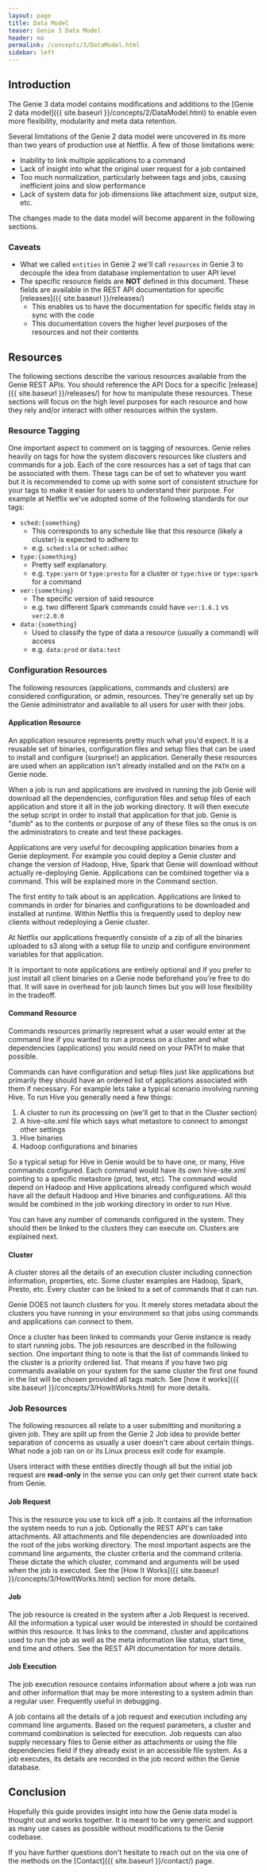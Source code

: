 ```yaml
---
layout: page
title: Data Model
teaser: Genie 3 Data Model
header: no
permalink: /concepts/3/DataModel.html
sidebar: left
---
```


## Introduction

The Genie 3 data model contains modifications and additions to the
[Genie 2 data model]({{ site.baseurl }}/concepts/2/DataModel.html) to enable
even more flexibility, modularity and meta data retention.

Several limitations of the Genie 2 data model were uncovered in its more than
two years of production use at Netflix. A few of those limitations were:

- Inability to link multiple applications to a command
- Lack of insight into what the original user request for a job contained
- Too much normalization, particularly between tags and jobs, causing
inefficient joins and slow performance
- Lack of system data for job dimensions like attachment size, output size, etc.

The changes made to the data model will become apparent in the following
sections.

### Caveats

- What we called `entities` in Genie 2 we'll call `resources` in Genie 3 to
decouple the idea from database implementation to user API level
- The specific resource fields are **NOT** defined in this document. These
fields are available in the REST API documentation for specific
[releases]({{ site.baseurl }}/releases/)
  - This enables us to have the documentation for specific fields stay in sync
  with the code
  - This documentation covers the higher level purposes of the resources and
  not their contents

## Resources

The following sections describe the various resources available from the Genie
REST APIs. You should reference the API Docs for a specific
[release]({{ site.baseurl }}/releases/) for how to manipulate these resources.
These sections will focus on the high level purposes for each resource and how
they rely and/or interact with other resources within the system.

### Resource Tagging

One important aspect to comment on is tagging of resources. Genie relies heavily
on tags for how the system discovers resources like clusters and commands
for a job. Each of the core resources has a set of tags that can be associated
with them. These tags can be of set to whatever you want but it is recommended
to come up with some sort of consistent structure for your tags to make it
easier for users to understand their purpose. For example at Netflix we've
adopted some of the following standards for our tags:

- `sched:{something}`
  - This corresponds to any schedule like that this resource (likely a cluster)
  is expected to adhere to
  - e.g. `sched:sla` or `sched:adhoc`
- `type:{something}`
  - Pretty self explanatory.
  - e.g. `type:yarn` or `type:presto` for a cluster or `type:hive` or
  `type:spark` for a command
- `ver:{something}`
  - The specific version of said resource
  - e.g. two different Spark commands could have `ver:1.6.1` vs `ver:2.0.0`
- `data:{something}`
  - Used to classify the type of data a resource (usually a command) will access
  - e.g. `data:prod` or `data:test`

### Configuration Resources

The following resources (applications, commands and clusters) are considered
configuration, or admin, resources. They're generally set up by the Genie
administrator and available to all users for user with their jobs.

#### Application Resource

An application resource represents pretty much what you'd expect. It is a
reusable set of binaries, configuration files and setup files that can be used
to install and configure (surprise!) an application. Generally these resources
are used when an application isn't already installed and on the `PATH` on a
Genie node.

When a job is run and applications are involved in running the job Genie will
download all the dependencies, configuration files and setup files of each
application and store it all in the job working directory. It will then execute
the setup script in order to install that application for that job. Genie is
"dumb" as to the contents or purpose of any of these files so the onus is on
the administrators to create and test these packages.

Applications are very useful for decoupling application binaries from a Genie
deployment. For example you could deploy a Genie cluster and change the version
of Hadoop, Hive, Spark that Genie will download without actually re-deploying
Genie. Applications can be combined together via a command. This will be
explained more in the Command section.

The first entity to talk about is an application. Applications are linked to
commands in order for binaries and configurations to be downloaded and
installed at runtime. Within Netflix this is frequently used to deploy new
clients without redeploying a Genie cluster.

At Netflix our applications frequently consiste of a zip of all the binaries
uploaded to s3 along with a setup file to unzip and configure environment
variables for that application.

It is important to note applications are entirely optional and if you prefer
to just install all client binaries on a Genie node beforehand you're free to
do that. It will save in overhead for job launch times but you will lose
flexibility in the tradeoff.

#### Command Resource

Commands resources primarily represent what a user would enter at the command
line if you wanted to run a process on a cluster and what dependencies
(applications) you would need on your PATH to make that possible.

Commands can have configuration and setup files just like applications but
primarily they should have an ordered list of applications associated with them
if necessary. For example lets take a typical scenario involving running Hive.
To run Hive you generally need a few things:

1. A cluster to run its processing on (we'll get to that in the Cluster section)
2. A hive-site.xml file which says what metastore to connect to amongst other
settings
3. Hive binaries
4. Hadoop configurations and binaries

So a typical setup for Hive in Genie would be to have one, or many, Hive
commands configured. Each command would have its own hive-site.xml pointing
to a specific metastore (prod, test, etc). The command would depend on Hadoop
and Hive applications already configured which would have all the default
Hadoop and Hive binaries and configurations. All this would be combined
in the job working directory in order to run Hive.

You can have any number of commands configured in the system. They should then
be linked to the clusters they can execute on. Clusters are explained next.

#### Cluster

A cluster stores all the details of an execution cluster including connection
information, properties, etc. Some cluster examples are Hadoop, Spark, Presto,
etc. Every cluster can be linked to a set of commands that it can run.

Genie DOES not launch clusters for you. It merely stores metadata about the
clusters you have running in your environment so that jobs using commands
and applications can connect to them.

Once a cluster has been linked to commands your Genie instance is ready to
start running jobs. The job resources are described in the following section.
One important thing to note is that the list of commands linked to the cluster
is a priority ordered list. That means if you have two pig commands available
on your system for the same cluster the first one found in the list will be
chosen provided all tags match.
See [how it works]({{ site.baseurl }}/concepts/3/HowItWorks.html) for more
details.

### Job Resources

The following resources all relate to a user submitting and monitoring a given
job. They are split up from the Genie 2 Job idea to provide better separation
of concerns as usually a user doesn't care about certain things. What node a
job ran on or its Linux process exit code for example.

Users interact with these entities directly though all but the initial job
request are **read-only** in the sense you can only get their current state
back from Genie.

#### Job Request

This is the resource you use to kick off a job. It contains all the information
the system needs to run a job. Optionally the REST API's can take attachments.
All attachments and file dependencies are downloaded into the root of the jobs
working directory. The most important aspects are the command line arguments,
the cluster criteria and the command criteria. These dictate the which cluster,
command and arguments will be used when the job is executed. See the
[How It Works]({{ site.baseurl }}/concepts/3/HowItWorks.html) section for more
details.

#### Job

The job resource is created in the system after a Job Request is received. All
the information a typical user would be interested in should be contained within
this resource. It has links to the command, cluster and applications used to run
the job as well as the meta information like status, start time, end time and
others. See the REST API documentation for more details.

#### Job Execution

The job execution resource contains information about where a job was run and
other information that may be more interesting to a system admin than a regular
user. Frequently useful in debugging.

A job contains all the details of a job request and execution including any
command line arguments. Based on the request parameters, a cluster and command
combination is selected for execution. Job requests can also supply necessary
files to Genie either as attachments or using the file dependencies field if
they already exist in an accessible file system. As a job executes, its details
are recorded in the job record within the Genie database.

## Conclusion

Hopefully this guide provides insight into how the Genie data model is thought
out and works together. It is meant to be very generic and support as many use
cases as possible without modifications to the Genie codebase.

If you have further questions don't hesitate to reach out on the via one of the
methods on the [Contact]({{ site.baseurl }}/contact/) page.
